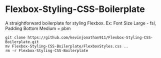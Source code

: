 # Flexbox-Styling-CSS-Boilerplate
A straightforward boilerplate for styling Flexbox. Ex: Font Size Large - fsl, Padding Bottom Medium = pbm

`git clone https://github.com/kevinjonathan911/Flexbox-Styling-CSS-Boilerplate.git`\
`mv Flexbox-Styling-CSS-Boilerplate/FlexboxStyles.css ..`\
`rm -r Flexbox-Styling-CSS-Boilerplate`
